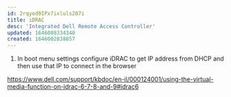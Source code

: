 ```yaml
---
id: 2rqyod9IPx7ixluls207i
title: iDRAC
desc: 'Integrated Dell Remote Access Controller'
updated: 1646008334340
created: 1646002838857
---
```


1. In boot menu settings configure iDRAC to get IP address from DHCP and then use that IP to connect in the browser

<https://www.dell.com/support/kbdoc/en-il/000124001/using-the-virtual-media-function-on-idrac-6-7-8-and-9#idrac6>
